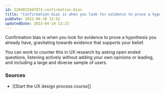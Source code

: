 ```yaml
---
id: 2204022047873-confirmation-bias
title: "Confirmation bias is when you look for evidence to prove a hypothesis you already have"
pubDate: 2022-06-30 15:52
updatedDate: 2023-04-14 13:23
---
```


Confirmation bias is when you look for evidence to prove a hypothesis you already have, gravitating towards evidence that supports your belief.

You can work to counter this in UX research by asking open ended questions, listening actively without adding your own opinions or leading, and including a large and diverse sample of users.

### Sources

- [[Start the UX design process course]]
